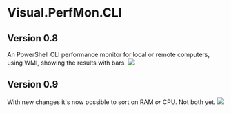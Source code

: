 # Visual.PerfMon.CLI
## Version 0.8
An PowerShell CLI performance monitor for local or remote computers, using WMI, showing the results with bars.
![](https://user-images.githubusercontent.com/41646439/43158055-fe2d2048-8f7e-11e8-9832-b70c9d356228.png)
## Version 0.9
With new changes it's now possible to sort on RAM _or_ CPU. Not both yet.
![](https://user-images.githubusercontent.com/41646439/43227368-d780eea8-905e-11e8-8e0e-d3923e5873bb.png)

